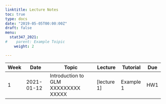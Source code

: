 ```yaml
---
linktitle: Lecture Notes
toc: true
type: docs
date: "2019-05-05T00:00:00Z"
draft: false
menu:
  stat347_2021:
#    parent: Example Toipic
    weight: 2

---
```


Week | Date | Topic | Lecture | Tutorial | Due
---|---|---|---|---|---
1 | 2021-01-12 | Introduction to GLM XXXXXXXXX  XXXXX | [lecture 1] | Example 1 | HW1 


